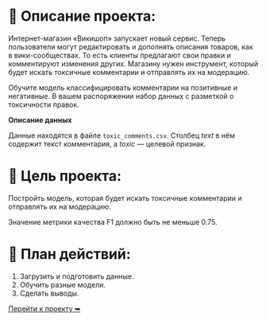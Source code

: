 # 📝 Описание проекта: 
    
Интернет-магазин «Викишоп» запускает новый сервис. Теперь пользователи могут редактировать и дополнять описания товаров, как в вики-сообществах. То есть клиенты предлагают свои правки и комментируют изменения других. Магазину нужен инструмент, который будет искать токсичные комментарии и отправлять их на модерацию. 

Обучите модель классифицировать комментарии на позитивные и негативные. В вашем распоряжении набор данных с разметкой о токсичности правок.

**Описание данных**

Данные находятся в файле `toxic_comments.csv`. Столбец *text* в нём содержит текст комментария, а *toxic* — целевой признак.

# 🎯 Цель проекта: 

Постройть модель, которая будет искать токсичные комментарии и отправлять их на модерацию.

Значение метрики качества F1 должно быть не меньше 0.75.

# 📅 План действий: 
    
1. Загрузить и подготовить данные.
2. Обучить разные модели. 
3. Сделать выводы.

[Перейти к проекту ➥](https://github.com/glumov-d/glumov-d.github.io/blob/main/practicum-projects/Negative-Text(ML%2CNLP%2CNLTK)/negative-text-predict(ml%2Cnlp%2Cnltk).ipynb)

